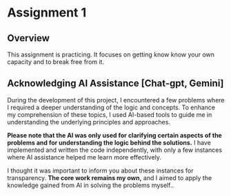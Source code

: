 # Assignment 1

## Overview
This assignment is practicing. It focuses on getting know know your own capacity and to break free from it.

## Acknowledging AI Assistance [Chat-gpt, Gemini]

During the development of this project, I encountered a few problems where I required a deeper understanding of the logic and concepts. To enhance my comprehension of these topics, I used AI-based tools to guide me in understanding the underlying principles and approaches. 

**Please note that the AI was only used for clarifying certain aspects of the problems and for understanding the logic behind the solutions.** I have implemented and written the code independently, with only a few instances where AI assistance helped me learn more effectively. 

I thought it was important to inform you about these instances for transparency. **The core work remains my own,** and I aimed to apply the knowledge gained from AI in solving the problems myself..
